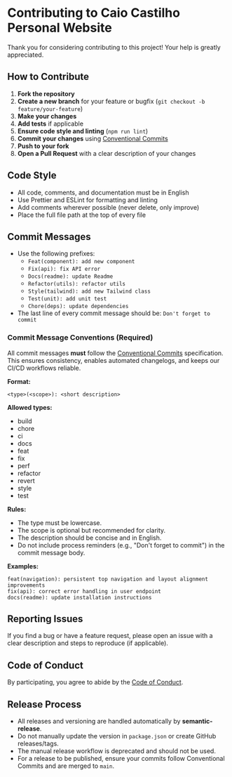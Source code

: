 # Contributing to Caio Castilho Personal Website

Thank you for considering contributing to this project! Your help is greatly appreciated.

## How to Contribute

1. **Fork the repository**
2. **Create a new branch** for your feature or bugfix (`git checkout -b feature/your-feature`)
3. **Make your changes**
4. **Add tests** if applicable
5. **Ensure code style and linting** (`npm run lint`)
6. **Commit your changes** using [Conventional Commits](https://www.conventionalcommits.org/en/v1.0.0/)
7. **Push to your fork**
8. **Open a Pull Request** with a clear description of your changes

## Code Style

- All code, comments, and documentation must be in English
- Use Prettier and ESLint for formatting and linting
- Add comments wherever possible (never delete, only improve)
- Place the full file path at the top of every file

## Commit Messages

- Use the following prefixes:
  - `Feat(component): add new component`
  - `Fix(api): fix API error`
  - `Docs(readme): update Readme`
  - `Refactor(utils): refactor utils`
  - `Style(tailwind): add new Tailwind class`
  - `Test(unit): add unit test`
  - `Chore(deps): update dependencies`
- The last line of every commit message should be: `Don't forget to commit`

### Commit Message Conventions (Required)

All commit messages **must** follow the [Conventional Commits](https://www.conventionalcommits.org/en/v1.0.0/) specification. This ensures consistency, enables automated changelogs, and keeps our CI/CD workflows reliable.

**Format:**
```
<type>(<scope>): <short description>
```

**Allowed types:**
- build
- chore
- ci
- docs
- feat
- fix
- perf
- refactor
- revert
- style
- test

**Rules:**
- The type must be lowercase.
- The scope is optional but recommended for clarity.
- The description should be concise and in English.
- Do not include process reminders (e.g., "Don't forget to commit") in the commit message body.

**Examples:**
```
feat(navigation): persistent top navigation and layout alignment improvements
fix(api): correct error handling in user endpoint
docs(readme): update installation instructions
```

## Reporting Issues

If you find a bug or have a feature request, please open an issue with a clear description and steps to reproduce (if applicable).

## Code of Conduct

By participating, you agree to abide by the [Code of Conduct](CODE_OF_CONDUCT.md).

## Release Process

- All releases and versioning are handled automatically by **semantic-release**.
- Do not manually update the version in `package.json` or create GitHub releases/tags.
- The manual release workflow is deprecated and should not be used.
- For a release to be published, ensure your commits follow Conventional Commits and are merged to `main`. 